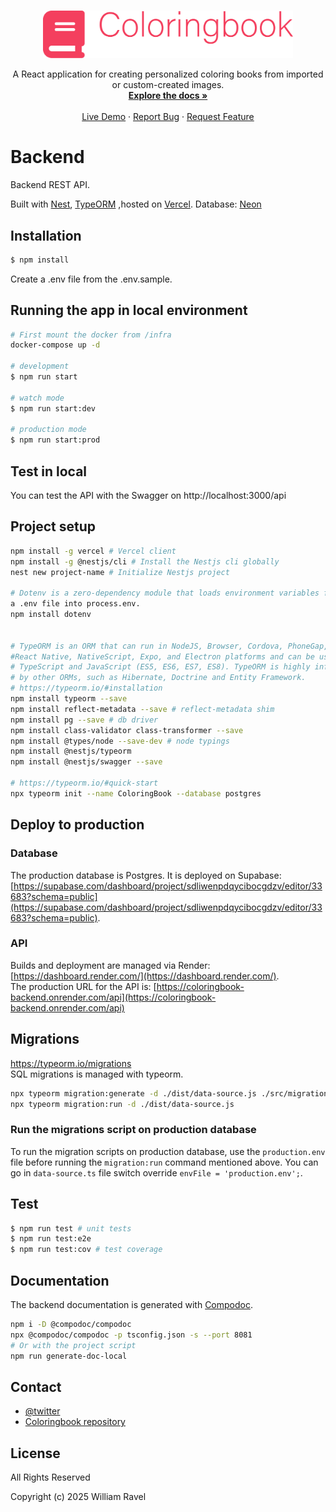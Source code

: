 <br />
<p align="center">
<a href="../documents/images/coloringbook_logo_wide.png">
    <img src="../documents/images/coloringbook_logo_wide.png" alt="Coloring Book" width="400" >
  </a>

  <p align="center">
    A React application for creating personalized coloring books from imported or custom-created images.
    <br />
    <a href="https://github.com/willahh/coloringbook"><strong>Explore the docs »</strong></a>
    <br />
    <br />
    <a href="https://willahh.github.io/coloringbook/">Live Demo</a>
    ·
    <a href="https://github.com/willahh/coloringbook/issues">Report Bug</a>
    ·
    <a href="https://github.com/willahh/coloringbook/issues">Request Feature</a>
  </p>
</p>


# Backend
Backend REST API.

Built with [Nest](https://github.com/nestjs/nest), [TypeORM](https://typeorm.io) 
,hosted on [Vercel](https://vercel.com/). Database: [Neon](https://console.neon.tech/app/projects/icy-butterfly-57903853/branches/br-orange-art-a2b2bsgu/tables?database=neondb)


## Installation
```sh
$ npm install
````
Create a .env file from the .env.sample.

## Running the app in local environment
````sh
# First mount the docker from /infra
docker-compose up -d

# development
$ npm run start

# watch mode
$ npm run start:dev

# production mode
$ npm run start:prod
````

## Test in local
You can test the API with the Swagger on http://localhost:3000/api


## Project setup
````sh
npm install -g vercel # Vercel client
npm install -g @nestjs/cli # Install the Nestjs cli globally
nest new project-name # Initialize Nestjs project

# Dotenv is a zero-dependency module that loads environment variables from 
a .env file into process.env.
npm install dotenv


# TypeORM is an ORM that can run in NodeJS, Browser, Cordova, PhoneGap, Ionic, 
#React Native, NativeScript, Expo, and Electron platforms and can be used with 
# TypeScript and JavaScript (ES5, ES6, ES7, ES8). TypeORM is highly influenced
# by other ORMs, such as Hibernate, Doctrine and Entity Framework.
# https://typeorm.io/#installation
npm install typeorm --save
npm install reflect-metadata --save # reflect-metadata shim
npm install pg --save # db driver
npm install class-validator class-transformer --save 
npm install @types/node --save-dev # node typings
npm install @nestjs/typeorm
npm install @nestjs/swagger --save

# https://typeorm.io/#quick-start
npx typeorm init --name ColoringBook --database postgres 
````



## Deploy to production
### Database
The production database is Postgres. It is deployed on Supabase: [https://supabase.com/dashboard/project/sdliwenpdqycibocgdzv/editor/33683?schema=public](https://supabase.com/dashboard/project/sdliwenpdqycibocgdzv/editor/33683?schema=public).

### API
Builds and deployment are managed via Render: [https://dashboard.render.com/](https://dashboard.render.com/).  
The production URL for the API is: [https://coloringbook-backend.onrender.com/api](https://coloringbook-backend.onrender.com/api)



## Migrations
https://typeorm.io/migrations  
SQL migrations is managed with typeorm.  

```sh
npx typeorm migration:generate -d ./dist/data-source.js ./src/migrations/init
npx typeorm migration:run -d ./dist/data-source.js
```

### Run the migrations script on production database
To run the migration scripts on production database, use the `production.env` 
file before running the `migration:run` command mentioned above. You can
go in `data-source.ts` file switch override `envFile = 'production.env';`.


## Test

```bash
$ npm run test # unit tests
$ npm run test:e2e 
$ npm run test:cov # test coverage
```


## Documentation
The backend documentation is generated with [Compodoc](https://compodoc.app/).
````sh
npm i -D @compodoc/compodoc
npx @compodoc/compodoc -p tsconfig.json -s --port 8081
# Or with the project script
npm run generate-doc-local
````


## Contact
- [@twitter](https://twitter.com/willahhravel)
- [Coloringbook repository](https://github.com/willahh/coloringbook)


## License
All Rights Reserved

Copyright (c) 2025 William Ravel